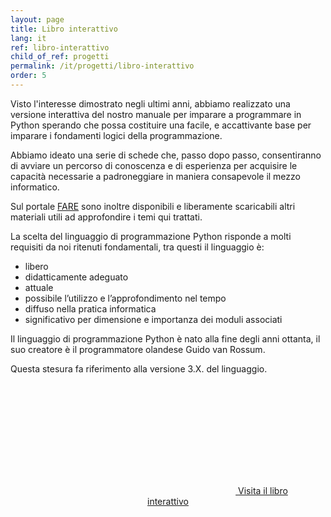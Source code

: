 ```yaml
---
layout: page
title: Libro interattivo 
lang: it
ref: libro-interattivo 
child_of_ref: progetti 
permalink: /it/progetti/libro-interattivo
order: 5
---
```


Visto l'interesse dimostrato negli ultimi anni, abbiamo realizzato una versione
interattiva del nostro manuale per imparare a programmare in Python sperando
che possa costituire una facile, e accattivante base per imparare i fondamenti
logici della programmazione.

Abbiamo ideato una serie di schede che, passo dopo passo, consentiranno di
avviare un percorso di conoscenza e di esperienza per acquisire le capacità
necessarie a padroneggiare in maniera consapevole il mezzo informatico.

Sul portale [FARE](https://fare.polito.it) sono inoltre disponibili e liberamente
scaricabili altri materiali utili ad approfondire i temi qui trattati.

La scelta del linguaggio di programmazione Python risponde a molti requisiti da
noi ritenuti fondamentali, tra questi il linguaggio è:

* libero
* didatticamente adeguato
* attuale
* possibile l’utilizzo e l’approfondimento nel tempo
* diffuso nella pratica informatica
* significativo per dimensione e importanza dei moduli associati

Il linguaggio di programmazione Python è nato alla fine degli anni ottanta, il
suo creatore è il programmatore olandese Guido van Rossum.

Questa stesura fa riferimento alla versione 3.X. del linguaggio.

<div style="text-align: center; padding: 2em;">
<a class="btn btn-success btn-lg btn-icon" href="https://openeducation.polito.it/libro/index.html">
<span class="rounded-icon">
<svg class="icon icon-success">
<use xlink:href="../../assets/bootstrap-italia/dist/svg/sprite.svg#it-arrow-right"></use>
</svg>
</span>
<span>Visita il libro interattivo</span>
</a>
</div>

